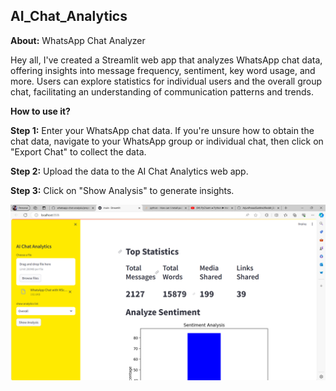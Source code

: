 ## AI_Chat_Analytics

**About:** WhatsApp Chat Analyzer

Hey all, I've created a Streamlit web app that analyzes WhatsApp chat data, offering insights into message frequency, sentiment, key word usage, and more. Users can explore statistics for individual users and the overall group chat, facilitating an understanding of communication patterns and trends.

**How to use it?**

**Step 1:** Enter your WhatsApp chat data. If you're unsure how to obtain the chat data, navigate to your WhatsApp group or individual chat, then click on "Export Chat" to collect the data.

**Step 2:** Upload the data to the AI Chat Analytics web app.

**Step 3:** Click on "Show Analysis" to generate insights.

![Web app Screenshot](https://github.com/AI-With-Sajid/AI_Chat_Analytics/blob/main/ai_chat_analytics_web-app.png)

